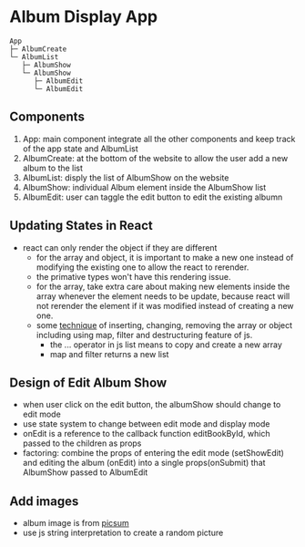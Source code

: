 # Album Display App


```
App
├─ AlbumCreate
└─ AlbumList 
   ├─ AlbumShow
   └─ AlbumShow
      ├─ AlbumEdit
      └─ AlbumEdit
```


## Components
1. App: main component integrate all the other components and  keep track of the app state
and AlbumList
2. AlbumCreate: at the bottom of the website to allow the user add a new album 
to the list 
3. AlbumList: disply the list of AlbumShow on the website
4. AlbumShow: individual Album element inside the AlbumShow list
5. AlbumEdit: user can taggle the edit button to edit the existing albumn

## Updating States in React
- react can only render the object if they are different
    - for the array and object, it is important to make a new one instead of
    modifying the existing one to allow the react to rerender.
    - the primative types won't have this rendering issue.
    - for the array, take extra care about making new elements inside the array
    whenever the element needs to be update, because react will not rerender 
    the element if it was modified instead of creating a new one.
    - some [technique](https://state-updates.vercel.app/) of 
    inserting, changing, removing the array or object including using map, 
    filter and destructuring feature of js. 
        - the ... operator in js list means to copy and create a new array
        - map and filter returns a new list

## Design of Edit Album Show
- when user click on the edit button, the albumShow should change to edit mode
- use state system to change between edit mode and display mode
- onEdit is a reference to the callback function editBookById, which passed to 
the children as props
- factoring: combine the props of entering the edit mode (setShowEdit)
 and editing the album (onEdit) into a single props(onSubmit) that AlbumShow
 passed to AlbumEdit

 ## Add images
 - album image is from [picsum](https://picsum.photos/)
 - use js string interpretation to create a random picture